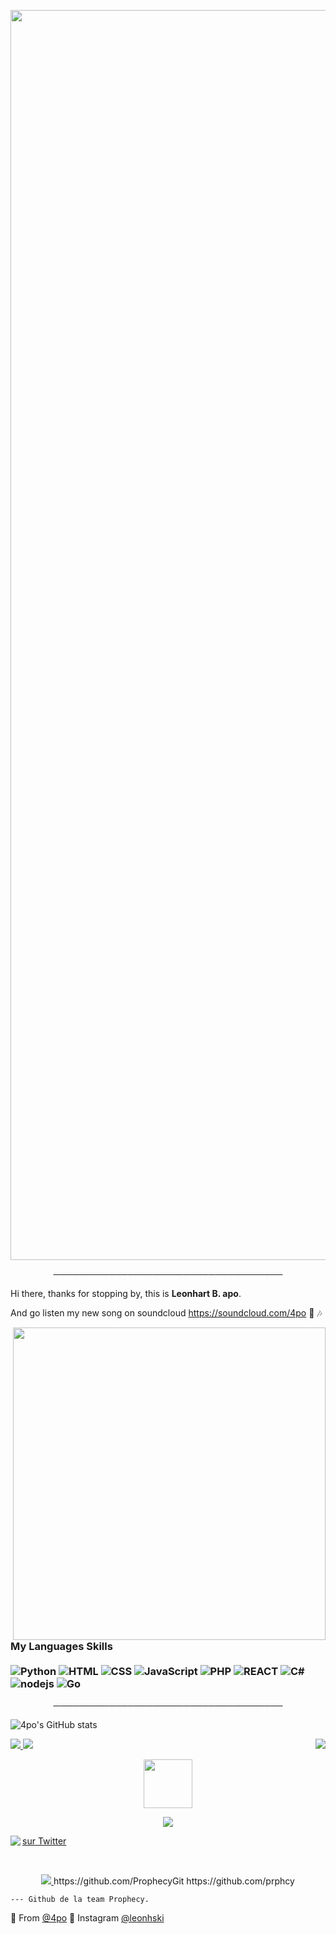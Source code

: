 <p align="center"><img src="https://i.imgur.com/LAajnm0.gif" width="2000"> 

<p align="center">
─────────────────────────────────────
</p>

Hi there, thanks for stopping by, this is **Leonhart B. apo**.

And go listen my new song on soundcloud https://soundcloud.com/4po 🎵 🎶

 <img align='right' src="https://discord.c99.nl/widget/theme-4/560617372914810883.png" width="500">

```javascript
const 4po = {
    pronouns: "He" | "Him",
    askMeAbout: ["web dev", "tech", "game"],
    technologies: {
        frontEnd: {
            js: ["Vue", "React", "Angular"],
            css: ["bootstrap", "sass"]
        },
        backEnd: ["Java", "PHP"],
        databases: ["MySql", "oracle"],
    }
};
```

### My Languages Skills <br/> <br/> ![Python](https://img.shields.io/badge/-Python-8136CA?style=flat-square&logo=python&logoColor=white) ![HTML](https://img.shields.io/badge/-HTML-8136CA?style=flat-square&logo=html5&logoColor=white) ![CSS](https://img.shields.io/badge/-CSS-8136CA?style=flat-square&logoColor=white&logo=css3) ![JavaScript](https://img.shields.io/badge/-JavaScript-8136CA?style=flat-square&logoColor=white&logo=javascript) ![PHP](https://img.shields.io/badge/-PHP-8136CA?style=flat-square&logo=php&logoColor=white) ![REACT](https://img.shields.io/badge/-React-8136CA?style=flat-square&logo=react&logoColor=white) ![C#](https://img.shields.io/badge/-C%20Sharp-8136CA?style=flat-square&logo=c%20sharp&logoColor=white) ![nodejs](https://img.shields.io/badge/-NodeJS-8136CA?style=flat-square&logo=Node.js&logoColor=white) ![Go](https://img.shields.io/badge/-Go-666699?style=flat-square&logo=Go&logoColor=white)


<p align="center">
─────────────────────────────────────
</p>

![4po's GitHub stats](https://github-readme-stats.vercel.app/api?username=4po&show_icons=true&theme=midnight-purple)



<a href="https://github.com/4po">
  <img src="https://img.shields.io/github/followers/4po?color=8136CA&label=FOLLOWERS&style=for-the-badge">
</a>

<a href="https://discord.bio/p/apo">
         <img src="https://img.shields.io/website?color=8136CA&down_color=black&down_message=black&label=DISCORD&logo=black&logoColor=black&style=for-the-badge&up_color=black&up_message=DISCORD.GG%2FAPO&url=https%3A%2F%2Fdiscord.gg%2Fapo">
         </a>







<a href="https://discord.gg/apo">
   <img align='right' src="https://komarev.com/ghpvc/?username=your-github-username&style=flat-square&&label=PROFILE+VIEWS&color=8136CA">
</a>




<p align="center">
   <a href="https://discord.gg/congo">
         <img src="https://upload.wikimedia.org/wikipedia/commons/f/f0/Animated-Flag-Russia_2.gif" width="78"> 
</p>

<p align="center">
         <a href="https://discord.gg/congo">
         <img src="https://i.imgur.com/tyhhKxu.gif">
         </a>
      

<!-- Place this tag where you want the button to render. -->

<a href="https://twitter.com/4poUser"><img align='left' src="https://img.shields.io/twitter/follow/4poUser?color=8136CA&logo=caca&logoColor=black&style=for-the-badge">
   
    
<a class="github-button" href="https://twitter.com/4poUser" data-color-scheme="no-preference: light; light: light; dark: dark;" data-show-count="true" aria-label="Follow @g4po on GitHub">sur Twitter</a>


<br>

<p align="center">
         <a href="https://discord.gg/apo">
         <img src="https://media.discordapp.net/attachments/852648908802490439/852722398431281172/apolad.png?width=1440&height=288">
         </a>
https://github.com/ProphecyGit https://github.com/prphcy

    --- Github de la team Prophecy.

🔎 From [@4po](https://github.com/4po)
🔎 Instagram [@leonhski](https://www.instagram.com/leonhski/)
